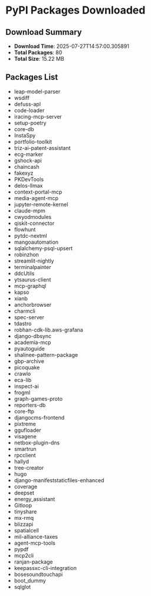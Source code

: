 # PyPI Packages Downloaded

## Download Summary
- **Download Time**: 2025-07-27T14:57:00.305891
- **Total Packages**: 80
- **Total Size**: 15.22 MB

## Packages List
- leap-model-parser
- wsdiff
- defuss-apl
- code-loader
- iracing-mcp-server
- setup-poetry
- core-db
- InstaSpy
- portfolio-toolkit
- triz-ai-patent-assistant
- ecg-marker
- gshock-api
- chaincash
- fakexyz
- PKDevTools
- delos-llmax
- context-portal-mcp
- media-agent-mcp
- jupyter-remote-kernel
- claude-mpm
- cwyodmodules
- qiskit-connector
- flowhunt
- pytdc-nextml
- mangoautomation
- sqlalchemy-psql-upsert
- robinzhon
- streamlit-nightly
- terminalpainter
- ddcUtils
- ytsaurus-client
- mcp-graphql
- kapso
- xianb
- anchorbrowser
- charmcli
- spec-server
- tdastro
- robhan-cdk-lib.aws-grafana
- django-dbsync
- academia-mcp
- pyautoguide
- shalinee-pattern-package
- gbp-archive
- picoquake
- crawlo
- eca-lib
- inspect-ai
- frogml
- graph-games-proto
- reporters-db
- core-ftp
- djangocms-frontend
- pixtreme
- ggufloader
- visagene
- netbox-plugin-dns
- smartrun
- rpcclient
- hallyd
- tree-creator
- hugo
- django-manifeststaticfiles-enhanced
- coverage
- deepset
- energy_assistant
- Gitloop
- tinyshare
- mx-rmq
- blizzapi
- spatialcell
- mil-alliance-taxes
- agent-mcp-tools
- pypdf
- mcp2cli
- ranjan-package
- keepassxc-cli-integration
- bosesoundtouchapi
- boot_dummy
- sqlglot
